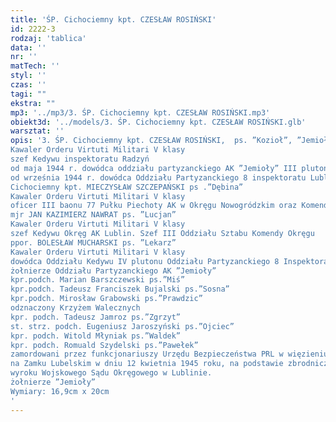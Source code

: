 ```yaml
---
title: 'ŚP. Cichociemny kpt. CZESŁAW ROSIŃSKI'
id: 2222-3
rodzaj: 'tablica'
data: ''
nr: ''
matTech: ''
styl: ''
czas: ''
tagi: ""
ekstra: ""
mp3: '../mp3/3. ŚP. Cichociemny kpt. CZESŁAW ROSIŃSKI.mp3'
obiekt3d: '../models/3. ŚP. Cichociemny kpt. CZESŁAW ROSIŃSKI.glb'
warsztat: ''
opis: '3. ŚP. Cichociemny kpt. CZESŁAW ROSIŃSKI,  ps. ”Kozioł”, ”Jemioła”
Kawaler Orderu Virtuti Militari V klasy
szef Kedywu inspektoratu Radzyń
od maja 1944 r. dowódca oddziału partyzanckiego AK ”Jemioły” III plutonu Oddziału Partyzanckiego 8.
od września 1944 r. dowódca Oddziału Partyzanckiego 8 inspektoratu Lublin.
Cichociemny kpt. MIECZYSŁAW SZCZEPAŃSKI ps .”Dębina”
Kawaler Orderu Virtuti Militari V klasy
oficer III baonu 77 Pułku Piechoty AK w Okręgu Nowogródzkim oraz Komendy AK Lublin
mjr JAN KAZIMIERZ NAWRAT ps. ”Lucjan”
Kawaler Orderu Virtuti Militari V klasy
szef Kedywu Okręg AK Lublin. Szef III Oddziału Sztabu Komendy Okręgu
ppor. BOLESŁAW MUCHARSKI ps. ”Lekarz”
Kawaler Orderu Virtuti Militari V klasy
dowódca Oddziału Kedywu IV plutonu Oddziału Partyzanckiego 8 Inspektoratu Lublin
żołnierze Oddziału Partyzanckiego AK ”Jemioły”
kpr.podch. Marian Barszczewski ps.”Miś”
kpr.podch. Tadeusz Franciszek Bujalski ps.”Sosna”
kpr.podch. Mirosław Grabowski ps.”Prawdzic”
odznaczony Krzyżem Walecznych
kpr. podch. Tadeusz Jamroz ps.”Zgrzyt”
st. strz. podch. Eugeniusz Jaroszyński ps.”Ojciec”
kpr. podch. Witold Młyniak ps.”Waldek”
kpr. podch. Romuald Szydelski ps.”Pawełek”
zamordowani przez funkcjonariuszy Urzędu Bezpieczeństwa PRL w więzieniu
na Zamku Lubelskim w dniu 12 kwietnia 1945 roku, na podstawie zbrodniczego
wyroku Wojskowego Sądu Okręgowego w Lublinie.
żołnierze ”Jemioły”
Wymiary: 16,9cm x 20cm
'
---
```


